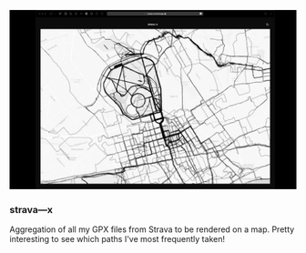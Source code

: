 ![Website](/assets/strava-x-screen.png?raw=true "Website")

### strava—x

Aggregation of all my GPX files from Strava to be rendered on a map. Pretty interesting to see which paths I've most frequently taken!